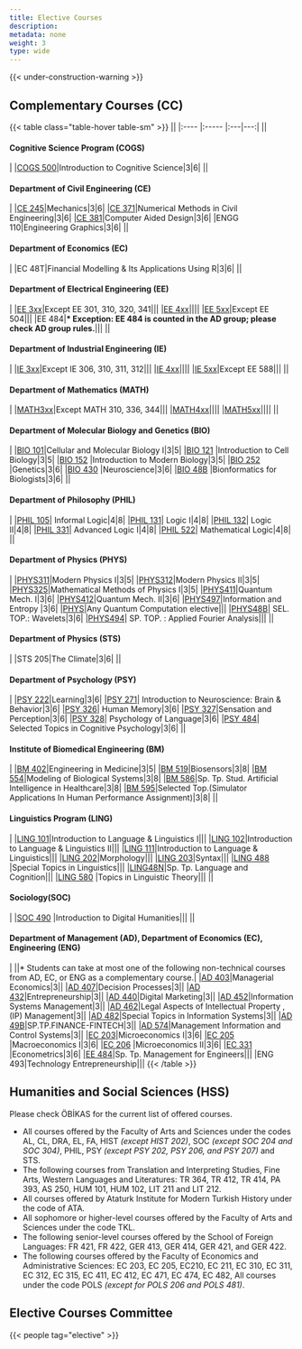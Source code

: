 ```yaml
---
title: Elective Courses
description:
metadata: none
weight: 3
type: wide
---
```



{{< under-construction-warning >}}

## Complementary Courses (CC)

<!-- prettier-ignore-start -->
{{< table class="table-hover table-sm" >}}
||
|:---- |:----- |:---|---:|
|| <h4>Cognitive Science Program (COGS)</h4>|
|[COGS 500](https://cogsci.bogazici.edu.tr/courses)|Introduction to Cognitive Science|3|6|
|| <h4>Department of Civil Engineering (CE)</h4>|
|[CE 245](http://www.ce.bogazici.edu.tr/?q=course-list-undergraduate)|Mechanics|3|6|
|[CE 371](http://www.ce.bogazici.edu.tr/?q=course-list-undergraduate)|Numerical Methods in Civil Engineering|3|6|
|[CE 381](http://www.ce.bogazici.edu.tr/?q=course-list-undergraduate)|Computer Aided Design|3|6|
|ENGG 110|Engineering Graphics|3|6|
||<h4>Department of Economics (EC)</h4>|
|EC 48T|Financial Modelling & Its Applications Using R|3|6|
|| <h4>Department of Electrical Engineering (EE)</h4>|
|[EE 3xx](https://ee.bogazici.edu.tr/ungraduate-courses)|Except EE 301, 310, 320, 341|||
|[EE 4xx](https://ee.bogazici.edu.tr/undegraduate-courses)||||
|[EE 5xx](https://ee.bogazici.edu.tr/graduate-courses)|Except EE 504|||
|EE 484|**\* Exception: EE 484 is counted in the AD group; please check AD group rules.**|||
|| <h4>Department of Industrial Engineering (IE)</h4>|
|[IE 3xx](https://ie.bogazici.edu.tr/undergraduate-courses)|Except IE 306, 310, 311, 312|||
|[IE 4xx](https://ie.bogazici.edu.tr/undergraduate-courses)||||
|[IE 5xx](https://ie.bogazici.edu.tr/graduate-courses)|Except EE 588|||
|| <h4>Department of Mathematics (MATH)</h4>|
|[MATH3xx](https://math.bogazici.edu.tr/en/undergraduate-courses#:~:text=Math%20323)|Except MATH 310, 336, 344|||
|[MATH4xx](https://math.bogazici.edu.tr/en/undergraduate-courses#:~:text=Math%20401)||||
|[MATH5xx](https://math.bogazici.edu.tr/en/graduate-courses)||||
|| <h4>Department of Molecular Biology and Genetics (BIO)</h4>|
|[BIO 101](https://mbg.bogazici.edu.tr/en/undergraduate-courses#:~:text=BIO%20101)|Cellular and Molecular Biology I|3|5|
|[BIO 121](https://mbg.bogazici.edu.tr/en/undergraduate-courses#:~:text=BIO%20121) |Introduction to Cell Biology|3|5|
|[BIO 152](https://mbg.bogazici.edu.tr/en/undergraduate-courses#:~:text=BIO%20152) |Introduction to Modern Biology|3|5|
|[BIO 252](https://mbg.bogazici.edu.tr/en/undergraduate-courses#:~:text=BIO%20252) |Genetics|3|6|
|[BIO 430](https://mbg.bogazici.edu.tr/en/undergraduate-courses#:~:text=BIO%20430) |Neuroscience|3|6|
|[BIO 48B](https://mbg.bogazici.edu.tr/en/undergraduate-courses) |Bionformatics for Biologists|3|6|
|| <h4>Department of Philosophy (PHIL)</h4>|
|[PHIL 105](https://phil.bogazici.edu.tr/en/undergraduate-courses#:~:text=PHIL%20105)| Informal Logic|4|8|
|[PHIL 131](https://phil.bogazici.edu.tr/en/undergraduate-courses#:~:text=PHIL%20131)| Logic I|4|8|
|[PHIL 132](https://phil.bogazici.edu.tr/en/undergraduate-courses#:~:text=PHIL%20132)| Logic II|4|8|
|[PHIL 331](https://phil.bogazici.edu.tr/en/undergraduate-courses)| Advanced Logic I|4|8|
|[PHIL 522](https://phil.bogazici.edu.tr/en/past-ma-course-catalogue#~:text=PHIL%20522)| Mathematical Logic|4|8|
|| <h4>Department of Physics (PHYS)</h4>|
|[PHYS311](https://phys.bogazici.edu.tr/en/all-physics-courses#:~:text=PHYS%20311)|Modern Physics I|3|5|
|[PHYS312](https://phys.bogazici.edu.tr/en/all-physics-courses#:~:text=PHYS%20312)|Modern Physics II|3|5|
|[PHYS325](https://phys.bogazici.edu.tr/en/all-physics-courses#:~:text=PHYS%20325)|Mathematical Methods of Physics I|3|5|
|[PHYS411](https://phys.bogazici.edu.tr/en/all-physics-courses#:~:text=PHYS%20411)|Quantum Mech. I|3|6|
|[PHYS412](https://phys.bogazici.edu.tr/en/all-physics-courses#:~:text=PHYS%20412)|Quantum Mech. II|3|6|
|[PHYS497](https://phys.bogazici.edu.tr/en/all-physics-courses)|Information and Entropy |3|6|
|[PHYS](https://phys.bogazici.edu.tr/en/all-physics-courses)|Any Quantum Computation elective|||
|[PHYS48B](https://phys.bogazici.edu.tr/en/all-physics-courses)| SEL. TOP.: Wavelets|3|6|
|[PHYS494](https://phys.bogazici.edu.tr/en/all-physics-courses)| SP. TOP. : Applied Fourier Analysis|||
|| <h4>Department of Physics (STS)</h4>|
|STS 205|The Climate|3|6|
|| <h4>Department of Psychology (PSY)</h4>|
|[PSY 222](https://bogazici.edu.tr/tr-TR/Content/Akademik/Lisans_Katalogu/FenEdebiyat_Fakultesi/Psikoloji_Bolumu#:~:text=PSY%20222%20Learning)|Learning|3|6|
|[PSY 271](https://bogazici.edu.tr/tr-TR/Content/Akademik/Lisans_Katalogu/FenEdebiyat_Fakultesi/Psikoloji_Bolumu#:~:text=PSY%20271)| Introduction to Neuroscience: Brain & Behavior|3|6|
|[PSY 326](https://bogazici.edu.tr/tr-TR/Content/Akademik/Lisans_Katalogu/FenEdebiyat_Fakultesi/Psikoloji_Bolumu#:~:text=PSY%20326)| Human Memory|3|6|
|[PSY 327](https://bogazici.edu.tr/tr-TR/Content/Akademik/Lisans_Katalogu/FenEdebiyat_Fakultesi/Psikoloji_Bolumu#:~:text=PSY%20327)|Sensation and Perception|3|6|
|[PSY 328](https://bogazici.edu.tr/tr-TR/Content/Akademik/Lisans_Katalogu/FenEdebiyat_Fakultesi/Psikoloji_Bolumu#:~:text=PSY%20328)| Psychology of Language|3|6|
|[PSY 484](https://bogazici.edu.tr/tr-TR/Content/Akademik/Lisans_Katalogu/FenEdebiyat_Fakultesi/Psikoloji_Bolumu#:~:text=PSY%20484)| Selected Topics in Cognitive Psychology|3|6|
|| <h4>Institute of Biomedical Engineering (BM)</h4>|
|[BM 402](https://bme.bogazici.edu.tr/en/course-descriptions)|Engineering in Medicine|3|5|
|[BM 519](https://bme.bogazici.edu.tr/en/course-descriptions)|Biosensors|3|8|
|[BM 554](https://bme.bogazici.edu.tr/en/course-descriptions)|Modeling of Biological Systems|3|8|
|[BM 586](https://bme.bogazici.edu.tr/en/course-descriptions)|Sp. Tp. Stud. Artificial Intelligence in Healthcare|3|8|
|[BM 595](https://bme.bogazici.edu.tr/en/course-descriptions)|Selected Top.(Simulator Applications In Human Performance Assignment)|3|8|
|| <h4>Linguistics Program (LING)</h4>|
|[LING 101](https://linguistics.bogazici.edu.tr/undergraduate-courses#:~:text=LING%20101)|Introduction to Language & Linguistics I|||
|[LING 102](https://linguistics.bogazici.edu.tr/undergraduate-courses#:~:text=LING%20102)|Introduction to Language & Linguistics II|||
|[LING 111](https://linguistics.bogazici.edu.tr/undergraduate-courses#:~:text=LING%20111)|Introduction to Language & Linguistics|||
|[LING 202](https://linguistics.bogazici.edu.tr/undergraduate-courses#:~:text=LING%20202)|Morphology|||
|[LING 203](https://linguistics.bogazici.edu.tr/undergraduate-courses#:~:text=LING%20203)|Syntax|||
|[LING 488](https://linguistics.bogazici.edu.tr/undergraduate-courses#:~:text=LING%2048) |Special Topics in Linguistics|||
|[LING48N](https://linguistics.bogazici.edu.tr/undergraduate-courses#:~:text=LING%2048)|Sp. Tp. Language and Cognition|||
|[LING 580](https://linguistics.bogazici.edu.tr/ma-course-lists#:~:text=LING%2058) |Topics in Linguistic Theory|||
|| <h4>Sociology(SOC)</h4>|
|[SOC 490](https://sociology.bogazici.edu.tr/undergraduate-courses) |Introduction to Digital Humanities|||
|| <h4>Department of Management (AD), Department of Economics (EC), Engineering (ENG)</h4>|
||* Students can take at most one of the following non-technical courses from AD, EC, or ENG as a complementary course.|
|[AD 403](https://mgmt.bogazici.edu.tr/course-descriptions)|Managerial Economics|3||
|[AD 407](https://mgmt.bogazici.edu.tr/course-descriptions)|Decision Processes|3||
|[AD 432](https://mgmt.bogazici.edu.tr/course-descriptions)|Entrepreneurship|3||
|[AD 440](https://mgmt.bogazici.edu.tr/course-descriptions)|Digital Marketing|3||
|[AD 452](https://mgmt.bogazici.edu.tr/course-descriptions)|Information Systems Management|3||
|[AD 462](https://mgmt.bogazici.edu.tr/course-descriptions)|Legal Aspects of Intellectual Property ,(IP) Management|3||
|[AD 482](https://mgmt.bogazici.edu.tr/course-descriptions)|Special Topics in Information Systems|3||
|[AD 49B](https://mgmt.bogazici.edu.tr/course-descriptions)|SP.TP.FINANCE-FINTECH|3||
|[AD 574](https://mgmt.bogazici.edu.tr/ma/course-descriptions)|Management Information and Control Systems|3||
|[EC 203](https://econ.bogazici.edu.tr/node/2471/undergraduate/undergraduate-courses)|Microeconomics I|3|6|
|[EC 205](https://econ.bogazici.edu.tr/node/2471/undergraduate/undergraduate-courses) |Macroeconomics I|3|6|
|[EC 206](https://econ.bogazici.edu.tr/node/2471/undergraduate/undergraduate-courses) |Microeconomics II|3|6|
|[EC 331](https://econ.bogazici.edu.tr/node/2471/undergraduate/undergraduate-courses) |Econometrics|3|6|
|[EE 484](https://econ.bogazici.edu.tr/node/2471/undergraduate/undergraduate-courses)|Sp. Tp. Management for Engineers|||
|ENG 493|Technology Entrepreneurship|||
{{< /table >}}
<!-- prettier-ignore-end -->

## Humanities and Social Sciences (HSS)

Please check ÖBİKAS for the current list of offered courses.

<ul>
    <li>All courses offered by the Faculty of Arts and Sciences under the codes AL, CL, DRA, EL, FA, HIST <em>(except HIST 202)</em>, SOC <em>(except SOC 204 and SOC 304)</em>, PHIL, PSY <em>(except PSY 202, PSY 206, and PSY 207)</em> and STS.</li>
    <li>The following courses from Translation and Interpreting Studies, Fine Arts, Western Languages and Literatures: TR 364, TR 412, TR 414, PA 393, AS 250, HUM 101, HUM 102, LIT 211 and LIT 212.</li>
    <li>All courses offered by Ataturk Institute for Modern Turkish History under the code of ATA.</li>
    <li>All sophomore or higher-level courses offered by the Faculty of Arts and Sciences under the code TKL.</li>
    <li>The following senior-level courses offered by the School of Foreign Languages: FR 421, FR 422, GER 413, GER 414, GER 421, and GER 422.</li>
    <li>The following courses offered by the Faculty of Economics and Administrative Sciences: EC 203, EC 205, EC210, EC 211, EC 310, EC 311, EC 312, EC 315, EC 411, EC 412, EC 471, EC 474, EC 482, All courses under the code POLS <em>(except for POLS 206 and POLS 481)</em>.</li>
</ul>

## Elective Courses Committee

{{< people tag="elective" >}}
